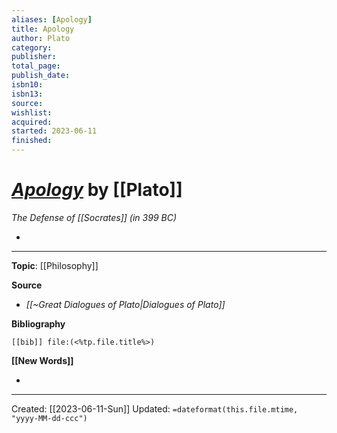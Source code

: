 ```yaml
---
aliases: [Apology]
title: Apology
author: Plato
category: 
publisher:
total_page: 
publish_date: 
isbn10: 
isbn13: 
source: 
wishlist: 
acquired: 
started: 2023-06-11
finished: 
---
```

# *[Apology]()* by [[Plato]]
*The Defense of [[Socrates]] (in 399 BC)*

- 



--- 
**Topic**: [[Philosophy]]

**Source**
- *[[~Great Dialogues of Plato|Dialogues of Plato]]*

**Bibliography**

```query
[[bib]] file:(<%tp.file.title%>)
```
 

**[[New Words]]**

- 

---
Created: [[2023-06-11-Sun]]
Updated: `=dateformat(this.file.mtime, "yyyy-MM-dd-ccc")`